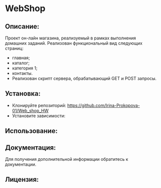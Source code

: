 # WebShop

## Описание:
Проект он-лайн магазина, реализуемый в рамках выполнения домашних заданий. Реализован функциональный вид следующих страниц:

* главная;
* каталог;
* категория 1;
* контакты. 
* Реализован скрипт сервера, обрабатывающий GET и POST запросы.

## Установка:

* Клонируйте репозиторий:
https://github.com/Irina-Prokopova-01/Web_shop_HW
* Установите зависимости:

## Использование:


## Документация:
Для получения дополнительной информации обратитесь к документации.

## Лицензия:
